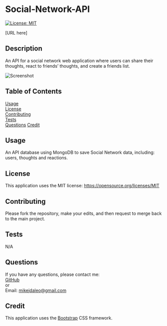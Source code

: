 # Social-Network-API

  [![License: MIT](https://img.shields.io/badge/License-MIT-yellow.svg)](https://opensource.org/licenses/MIT) 


  [URL here]

  ## Description
  An API for a social network web application where users can share their thoughts, react to friends’ thoughts, and create a friends list.

  ![Screenshot]()

  ## Table of Contents
  [Usage](#usage)  
  [License](#license)  
  [Contributing](#contributing)  
  [Tests](#tests)  
  [Questions](#questions) 
  [Credit](#credit)
  
  
  ## <a id="usage"></a>Usage
  An API database using MongoDB to save Social Network data, including: users, thoughts and reactions.
  
  ## <a id="license"></a>License

This application uses the MIT license: https://opensource.org/licenses/MIT

  ## <a id="contributing"></a>Contributing
  Please fork the repository, make your edits, and then request to merge back to the main project.

  ## <a id="tests"></a>Tests
  N/A
  
  ## <a id="questions"></a>Questions
  If you have any questions, please contact me:  
  <a href="https://github.com/mikedaleo">GitHub</a>  
  or  
  Email: mikejdaleo@gmail.com
  
  ## <a id="credit"></a>Credit
  This application uses the <a href="https://getbootstrap.com/">Bootstrap</a> CSS framework.